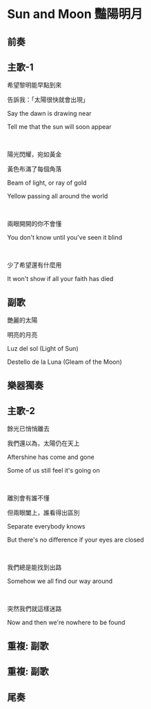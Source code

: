 # Sun and Moon 豔陽明月

## 前奏

## 主歌-1

希望黎明能早點到來

告訴我：「太陽很快就會出現」

Say the dawn is drawing near

Tell me that the sun will soon appear

<br>

陽光閃耀，宛如黃金

黃色布滿了每個角落

Beam of light, or ray of gold

Yellow passing all around the world

<br>

兩眼開開的你不會懂

You don't know until you've seen it blind

<br>

少了希望還有什麼用

It won't show if all your faith has died

## 副歌

艷麗的太陽

明亮的月亮

Luz del sol (Light of Sun)

Destello de la Luna (Gleam of the Moon)

## 樂器獨奏

## 主歌-2

餘光已悄悄離去

我們還以為，太陽仍在天上

Aftershine has come and gone

Some of us still feel it's going on

<br>

離別會有誰不懂

但兩眼闔上，誰看得出區別

Separate everybody knows

But there's no difference if your eyes are closed

<br>

我們總是能找到出路

Somehow we all find our way around

<br>

突然我們就這樣迷路

Now and then we're nowhere to be found

## 重複: 副歌

## 重複: 副歌

## 尾奏

